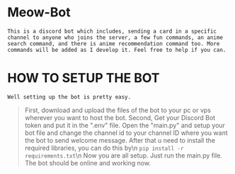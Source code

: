 # Meow-Bot
    This is a discord bot which includes, sending a card in a specific channel to anyone who joins the server, a few fun commands, an anime search command, and there is anime recommendation command too. More commands will be added as I develop it. Feel free to help if you can.

# HOW TO SETUP THE BOT
    Well setting up the bot is pretty easy.
> First, download and upload the files of the bot to your pc or vps wherever you want to host the bot.
> Second, Get your Discord Bot token and put it in the ".env" file.
> Open the "main.py" and setup your bot file and change the channel id to your channel ID where you want the bot to send welcome message.
> After that u need to install the required libraries, you can do this by\n
        ``` pip install -r requirements.txt ```\n
> Now you are all setup. Just run the main.py file. The bot should be online and working now.
